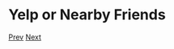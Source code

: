 # Yelp or Nearby Friends

[Prev](../Facebook%20Newsfeed/README.md) [Next](../Uber%20backend/README.md)